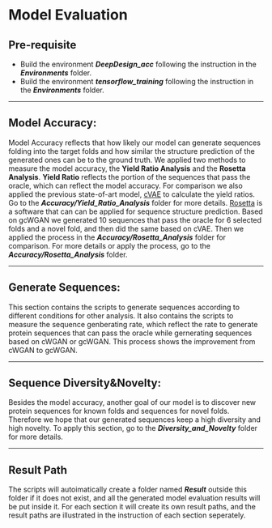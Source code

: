 # Model Evaluation

## Pre-requisite
* Build the environment ***DeepDesign_acc*** following the instruction in the ***Environments*** folder.
* Build the environment ***tensorflow_training*** following the instruction in the ***Environments*** folder.

***

## Model Accuracy:
Model Accuracy reflects that how likely our model can generate sequences folding into the target folds and how similar the structure prediction of the generated ones can be to the ground truth. We applied two methods to measure the model accuracy, the **Yield Ratio Analysis** and the **Rosetta Analysis**. **Yield Ratio** reflects the portion of the sequences that pass the oracle, which can reflect the model accuracy. For comparison we also applied the previous state-of-art model, [cVAE](https://github.com/psipred/protein-vae) to calculate the yield ratios. Go to the ***Accuracy/Yield_Ratio_Analysis*** folder for more details. [Rosetta](https://www.rosettacommons.org/docs/latest/application_documentation/structure_prediction/abinitio-relax) is a software that can can be applied for sequence structure prediction. Based on gcWGAN we generated 10 sequences that pass the oracle for 6 selected folds and a novel fold, and then did the same based on cVAE. Then we applied the process in the ***Accuracy/Rosetta_Analysis*** folder for comparison. For more details or apply the process, go to the ***Accuracy/Rosetta_Analysis*** folder.

***

## Generate Sequences:
This section contains the scripts to generate sequences according to different conditions for other analysis. It also contains the scripts to measure the sequence genberating rate, which reflect the rate to generate protein sequences that can pass the oracle while gernerating sequences based on cWGAN or gcWGAN. This process shows the improvement from cWGAN to gcWGAN.

***

## Sequence Diversity&Novelty:
Besides the model accuracy, another goal of our model is to discover new protein sequences for known folds and sequences for novel folds. Therefore we hope that our generated sequences keep a high diversity and high novelty. To apply this section, go to the ***Diversity_and_Novelty*** folder for more details.

***

## Result Path
The scripts will autoimatically create a folder named ***Result*** outside this folder if it does not exist, and all the generated model evaluation results will be put inside it. For each section it will create its own result paths, and the result paths are illustrated in the instruction of each section seperately.
